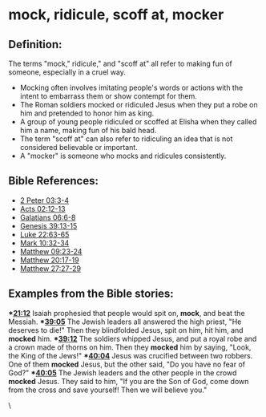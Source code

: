 # mock, ridicule, scoff at, mocker #

## Definition: ##

The terms "mock," ridicule," and "scoff at" all refer to making fun of someone, especially  in a cruel way.

 * Mocking often involves imitating people's words or actions with the intent to embarrass them or show contempt for them.
 * The Roman soldiers mocked or ridiculed Jesus when they put a robe on him and pretended to honor him as king.
 * A group of young people ridiculed or scoffed at Elisha when they called him a name, making fun of his bald head.
 * The term "scoff at" can also refer to ridiculing an idea that is not considered believable or important.
 * A "mocker" is someone who mocks and ridicules consistently. 

## Bible References: ##

* [2 Peter 03:3-4](en/tn/2pe/help/03/03)
* [Acts 02:12-13](en/tn/act/help/02/12)
* [Galatians 06:6-8](en/tn/gal/help/06/06)
* [Genesis 39:13-15](en/tn/gen/help/39/13)
* [Luke 22:63-65](en/tn/luk/help/22/63)
* [Mark 10:32-34](en/tn/mrk/help/10/32)
* [Matthew 09:23-24](en/tn/mat/help/09/23)
* [Matthew 20:17-19](en/tn/mat/help/20/17)
* [Matthew 27:27-29](en/tn/mat/help/27/27)

## Examples from the Bible stories: ##

  __*[21:12](en/tn/obs/help/21/12)__ Isaiah prophesied that people would spit on, __mock__, and beat the Messiah. 
  __*[39:05](en/tn/obs/help/39/05)__ The Jewish leaders all answered the high priest, "He deserves to die!" Then they blindfolded Jesus, spit on him, hit him, and __mocked__ him.
  __*[39:12](en/tn/obs/help/39/12)__ The soldiers whipped Jesus, and put a royal robe and a crown made of thorns on him. Then they __mocked__ him by saying, "Look, the King of the Jews!"
  __*[40:04](en/tn/obs/help/40/04)__ Jesus was crucified between two robbers. One of them __mocked__ Jesus, but the other said, "Do you have no fear of God?"
  __*[40:05](en/tn/obs/help/40/05)__ The Jewish leaders and the other people in the crowd __mocked__ Jesus. They said to him, "If you are the Son of God, come down from the cross and save yourself! Then we will believe you."



\\